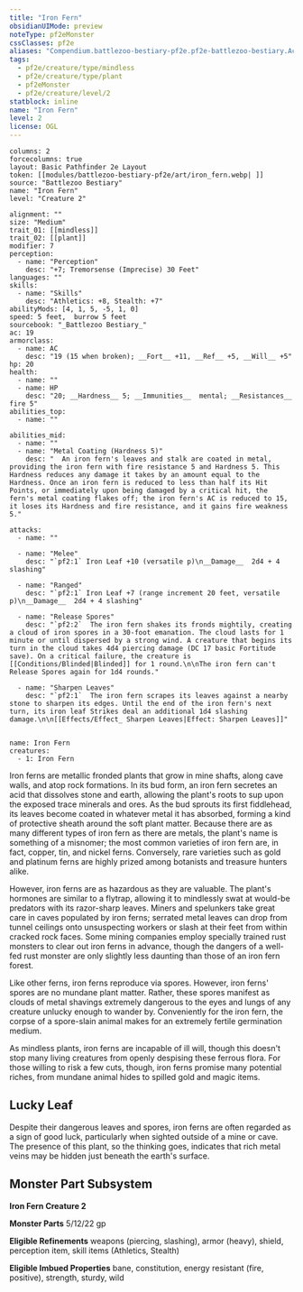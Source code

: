 ```yaml
---
title: "Iron Fern"
obsidianUIMode: preview
noteType: pf2eMonster
cssClasses: pf2e
aliases: "Compendium.battlezoo-bestiary-pf2e.pf2e-battlezoo-bestiary.Actor.LIH8JgfidPB8lhby" 
tags:
  - pf2e/creature/type/mindless
  - pf2e/creature/type/plant
  - pf2eMonster
  - pf2e/creature/level/2
statblock: inline
name: "Iron Fern"
level: 2
license: OGL
---
```


```statblock
columns: 2
forcecolumns: true
layout: Basic Pathfinder 2e Layout
token: [[modules/battlezoo-bestiary-pf2e/art/iron_fern.webp| ]]
source: "Battlezoo Bestiary"
name: "Iron Fern"
level: "Creature 2"

alignment: ""
size: "Medium"
trait_01: [[mindless]]
trait_02: [[plant]]
modifier: 7
perception:
  - name: "Perception"
    desc: "+7; Tremorsense (Imprecise) 30 Feet"
languages: ""
skills:
  - name: "Skills"
    desc: "Athletics: +8, Stealth: +7"
abilityMods: [4, 1, 5, -5, 1, 0]
speed: 5 feet,  burrow 5 feet
sourcebook: "_Battlezoo Bestiary_"
ac: 19
armorclass:
  - name: AC
    desc: "19 (15 when broken); __Fort__ +11, __Ref__ +5, __Will__ +5"
hp: 20
health:
  - name: ""
  - name: HP
    desc: "20; __Hardness__ 5; __Immunities__  mental; __Resistances__ fire 5"
abilities_top:
  - name: ""

abilities_mid:
  - name: ""
  - name: "Metal Coating (Hardness 5)"
    desc: "  An iron fern's leaves and stalk are coated in metal, providing the iron fern with fire resistance 5 and Hardness 5. This Hardness reduces any damage it takes by an amount equal to the Hardness. Once an iron fern is reduced to less than half its Hit Points, or immediately upon being damaged by a critical hit, the fern's metal coating flakes off; the iron fern's AC is reduced to 15, it loses its Hardness and fire resistance, and it gains fire weakness 5."

attacks:
  - name: ""

  - name: "Melee"
    desc: "`pf2:1` Iron Leaf +10 (versatile p)\n__Damage__  2d4 + 4 slashing"

  - name: "Ranged"
    desc: "`pf2:1` Iron Leaf +7 (range increment 20 feet, versatile p)\n__Damage__  2d4 + 4 slashing"

  - name: "Release Spores"
    desc: "`pf2:2`  The iron fern shakes its fronds mightily, creating a cloud of iron spores in a 30-foot emanation. The cloud lasts for 1 minute or until dispersed by a strong wind. A creature that begins its turn in the cloud takes 4d4 piercing damage (DC 17 basic Fortitude save). On a critical failure, the creature is [[Conditions/Blinded|Blinded]] for 1 round.\n\nThe iron fern can't Release Spores again for 1d4 rounds."

  - name: "Sharpen Leaves"
    desc: "`pf2:1`  The iron fern scrapes its leaves against a nearby stone to sharpen its edges. Until the end of the iron fern's next turn, its iron leaf Strikes deal an additional 1d4 slashing damage.\n\n[[Effects/Effect_ Sharpen Leaves|Effect: Sharpen Leaves]]"
 
```

```encounter-table
name: Iron Fern
creatures:
  - 1: Iron Fern
```



Iron ferns are metallic fronded plants that grow in mine shafts, along cave walls, and atop rock formations. In its bud form, an iron fern secretes an acid that dissolves stone and earth, allowing the plant's roots to sup upon the exposed trace minerals and ores. As the bud sprouts its first fiddlehead, its leaves become coated in whatever metal it has absorbed, forming a kind of protective sheath around the soft plant matter. Because there are as many different types of iron fern as there are metals, the plant's name is something of a misnomer; the most common varieties of iron fern are, in fact, copper, tin, and nickel ferns. Conversely, rare varieties such as gold and platinum ferns are highly prized among botanists and treasure hunters alike.

However, iron ferns are as hazardous as they are valuable. The plant's hormones are similar to a flytrap, allowing it to mindlessly swat at would-be predators with its razor-sharp leaves. Miners and spelunkers take great care in caves populated by iron ferns; serrated metal leaves can drop from tunnel ceilings onto unsuspecting workers or slash at their feet from within cracked rock faces. Some mining companies employ specially trained rust monsters to clear out iron ferns in advance, though the dangers of a well-fed rust monster are only slightly less daunting than those of an iron fern forest.

Like other ferns, iron ferns reproduce via spores. However, iron ferns' spores are no mundane plant matter. Rather, these spores manifest as clouds of metal shavings extremely dangerous to the eyes and lungs of any creature unlucky enough to wander by. Conveniently for the iron fern, the corpse of a spore-slain animal makes for an extremely fertile germination medium.

As mindless plants, iron ferns are incapable of ill will, though this doesn't stop many living creatures from openly despising these ferrous flora. For those willing to risk a few cuts, though, iron ferns promise many potential riches, from mundane animal hides to spilled gold and magic items.

## Lucky Leaf

Despite their dangerous leaves and spores, iron ferns are often regarded as a sign of good luck, particularly when sighted outside of a mine or cave. The presence of this plant, so the thinking goes, indicates that rich metal veins may be hidden just beneath the earth's surface.

## Monster Part Subsystem

**Iron Fern Creature 2**

**Monster Parts** 5/12/22 gp

**Eligible Refinements** weapons (piercing, slashing), armor (heavy), shield, perception item, skill items (Athletics, Stealth)

**Eligible Imbued Properties** bane, constitution, energy resistant (fire, positive), strength, sturdy, wild
